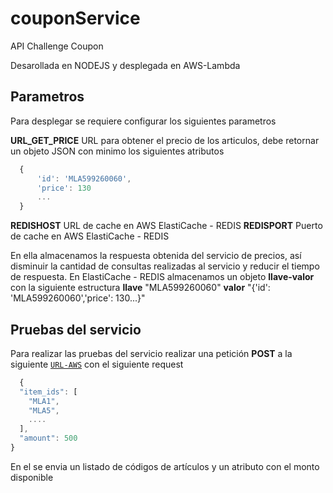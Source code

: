 # couponService

API Challenge Coupon

Desarollada en NODEJS y desplegada en AWS-Lambda

## Parametros
Para desplegar se requiere configurar los siguientes parametros

**URL_GET_PRICE**	URL para obtener el precio de los articulos, debe retornar un objeto JSON con minimo los siguientes atributos

``` js
  {
	  'id': 'MLA599260060',
	  'price': 130
	  ...
  }
```

**REDISHOST**	URL de cache en AWS ElastiCache - REDIS
**REDISPORT**	Puerto de cache en AWS ElastiCache - REDIS

En ella almacenamos la respuesta obtenida del servicio de precios, así disminuir la cantidad de consultas realizadas al servicio y reducir el tiempo de respuesta.
En ElastiCache - REDIS almacenamos un objeto **llave-valor** con la siguiente estructura
**llave** "MLA599260060"
**valor** "{'id': 'MLA599260060','price': 130...}"


## Pruebas del servicio
Para realizar las pruebas del servicio realizar una petición **POST** a la siguiente [`URL-AWS`](https://7fu651tpac.execute-api.us-west-2.amazonaws.com/beta/meli-coupon)
con el siguiente request

``` js
  {
  "item_ids": [
    "MLA1",
    "MLA5",
    ....
  ],
  "amount": 500
}
```
En el se envia un listado de códigos de artículos y un atributo con el monto disponible